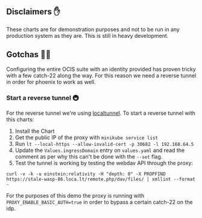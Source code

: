 ## Disclaimers ✋

These charts are for demonstration purposes and not to be run in any production system as they are. This is still in heavy development.

## Gotchas 🐱‍💻

Configuring the entire OCIS suite with an identity provided has proven tricky with a few catch-22 along the way. For this reason we need a reverse tunnel in order for phoenix to work as well.

### Start a reverse tunnel 🚇

For the reverse tunnel we're using [localtunnel](https://localtunnel.me). To start a reverse tunnel with this charts:

1. Install the Chart
2. Get the public IP of the proxy with `minikube service list`
3. Run `lt --local-https --allow-invalid-cert -p 30682 -l 192.168.64.5`
4. Update the `Values.ingressDomain`  entry on `values.yaml`  and read the comment as per why this can't be done with the `--set` flag.
5. Test the tunnel is working by testing the webdav API through the proxy:

```console
curl -v -k -u einstein:relativity -H "depth: 0" -X PROPFIND https://stale-wasp-86.loca.lt/remote.php/dav/files/ | xmllint --format -
```

For the purposes of this demo the proxy is running with `PROXY_ENABLE_BASIC_AUTH=true` in order to bypass a certain catch-22 on the idp.
